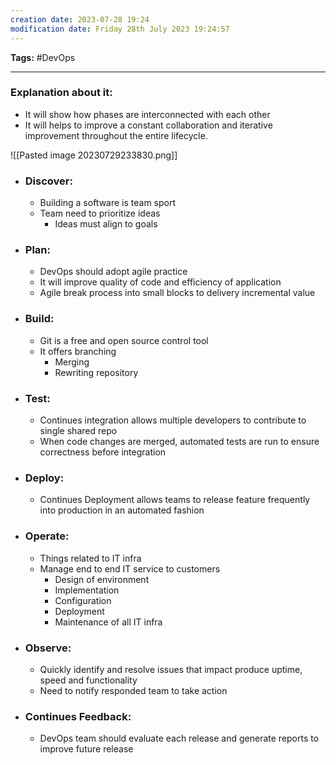 ```yaml
---
creation date: 2023-07-28 19:24
modification date: Friday 28th July 2023 19:24:57
---
```


**Tags:** #DevOps 

--------------------------------------

### Explanation about it:

* It will show how phases are interconnected with each other
* It will helps to improve a constant collaboration and iterative improvement throughout the entire lifecycle.

![[Pasted image 20230729233830.png]]


* ### Discover:
	* Building a software is team sport
	* Team need to prioritize ideas
		* Ideas must align to goals

* ### Plan:
	* DevOps should adopt agile practice
	* It will improve quality of code and efficiency of application
	* Agile break process into small blocks to delivery incremental value

* ### Build:
	* Git is a free and open source control tool
	* It offers branching
		* Merging
		* Rewriting repository
	
* ### Test:
	* Continues integration allows multiple developers to contribute to single shared repo
	* When code changes are merged, automated tests are run to ensure correctness before integration
	 
* ### Deploy:
	* Continues Deployment allows teams to release feature frequently into production in an automated fashion

* ### Operate:
	* Things related to IT infra
	* Manage end to end IT service to customers
		* Design of environment
		* Implementation
		* Configuration
		* Deployment
		* Maintenance of all IT infra

* ### Observe:
	* Quickly identify and resolve issues that impact produce uptime, speed and functionality
	* Need to notify responded team to take action

* ### Continues Feedback:
	* DevOps team should evaluate each release and generate reports to improve future release

